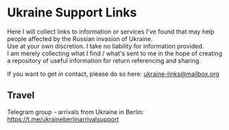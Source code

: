 # Ukraine Support Links
Here I will collect links to information or services I've found that may help people affected by the Russian invasion of Ukraine.    
Use at your own discretion. I take no liability for information provided.    
I am merely collecting what I find / what's sent to me in the hope of creating a repository of useful information for return referencing and sharing.  

If you want to get in contact, please do so here: <a href="mailto:ukraine-links@mailbox.org">ukraine-links@mailbox.org</a>

## Travel
Telegram group - arrivals from Ukraine in Berlin: <a href="https://t.me/ukraineberlinarrivalsupport">https://t.me/ukraineberlinarrivalsupport</a>
